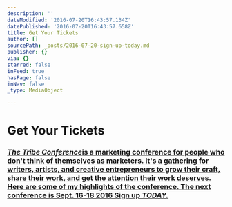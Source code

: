 ```yaml
---
description: ''
dateModified: '2016-07-20T16:43:57.134Z'
datePublished: '2016-07-20T16:43:57.658Z'
title: Get Your Tickets
author: []
sourcePath: _posts/2016-07-20-sign-up-today.md
publisher: {}
via: {}
starred: false
inFeed: true
hasPage: false
inNav: false
_type: MediaObject

---
```

# **Get Your Tickets**

### _**[The Tribe Conference][0]**_[is a marketing conference for people who don't think of themselves as marketers. It's a gathering for writers, artists, and creative entrepreneurs to grow their craft, share their work, and get the attention their work deserves. Here are some of my highlights of the conference. The next conference is Sept. 16-18 2016 Sign up ][0]_**[TODAY.][0]**_

[0]: https://www.universe.com/events/tribe-conference-2016-tickets-franklin-HL2FYP